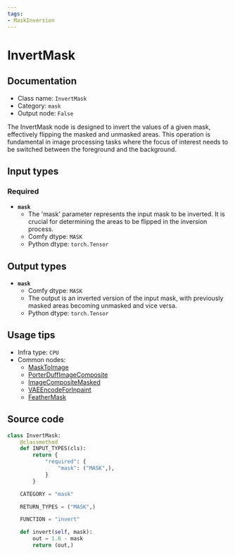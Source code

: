 ```yaml
---
tags:
- MaskInversion
---
```


# InvertMask
## Documentation
- Class name: `InvertMask`
- Category: `mask`
- Output node: `False`

The InvertMask node is designed to invert the values of a given mask, effectively flipping the masked and unmasked areas. This operation is fundamental in image processing tasks where the focus of interest needs to be switched between the foreground and the background.
## Input types
### Required
- **`mask`**
    - The 'mask' parameter represents the input mask to be inverted. It is crucial for determining the areas to be flipped in the inversion process.
    - Comfy dtype: `MASK`
    - Python dtype: `torch.Tensor`
## Output types
- **`mask`**
    - Comfy dtype: `MASK`
    - The output is an inverted version of the input mask, with previously masked areas becoming unmasked and vice versa.
    - Python dtype: `torch.Tensor`
## Usage tips
- Infra type: `CPU`
- Common nodes:
    - [MaskToImage](../../Comfy/Nodes/MaskToImage.md)
    - [PorterDuffImageComposite](../../Comfy/Nodes/PorterDuffImageComposite.md)
    - [ImageCompositeMasked](../../Comfy/Nodes/ImageCompositeMasked.md)
    - [VAEEncodeForInpaint](../../Comfy/Nodes/VAEEncodeForInpaint.md)
    - [FeatherMask](../../Comfy/Nodes/FeatherMask.md)



## Source code
```python
class InvertMask:
    @classmethod
    def INPUT_TYPES(cls):
        return {
            "required": {
                "mask": ("MASK",),
            }
        }

    CATEGORY = "mask"

    RETURN_TYPES = ("MASK",)

    FUNCTION = "invert"

    def invert(self, mask):
        out = 1.0 - mask
        return (out,)

```
